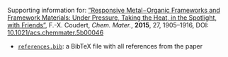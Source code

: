 Supporting information for: [“Responsive Metal−Organic Frameworks and Framework Materials: Under Pressure, Taking the Heat, in the Spotlight, with Friends”](http://dx.doi.org/10.1021/acs.chemmater.5b00046), F.-X. Coudert, _Chem. Mater._, **2015**, 27, 1905–1916, DOI: [10.1021/acs.chemmater.5b00046](http://dx.doi.org/10.1021/acs.chemmater.5b00046)

- [`references.bib`](references.bib): a BibTeX file with all references from the paper
